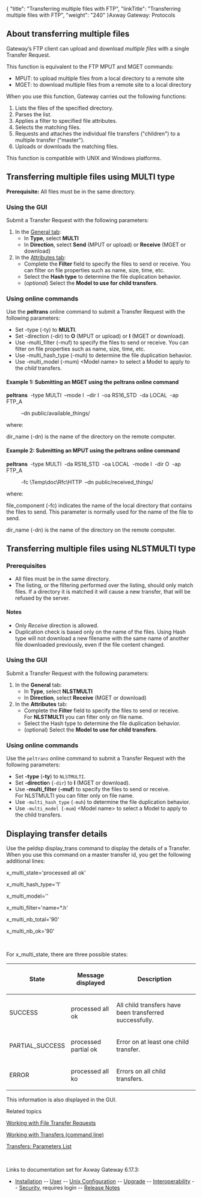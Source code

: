 {
    "title": "Transferring multiple files with FTP",
    "linkTitle": "Transferring multiple files with FTP",
    "weight": "240"
}<span class="mc-variable axway_variables.Component_Long_Name variable">Axway Gateway</span>: Protocols

<span id="About"></span>

## About transferring multiple files

Gateway’s FTP client can upload and download <span style="font-style: italic;">multiple files</span> with a single Transfer Request.

This function is equivalent to the FTP <span class="code">MPUT</span> and <span class="code">MGET</span> commands:

-   <span class="code">MPUT</span>: to upload multiple files from a local directory to a remote site
-   <span class="code">MGET</span>: to download multiple files from a remote site to a local directory

When you use this function, Gateway carries out the following functions:

1.  Lists the files of the specified directory.
2.  Parses the list.
3.  Applies a filter to specified file attributes.
4.  Selects the matching files.
5.  Requests and attaches the individual file transfers ("children") to a multiple transfer ("master").
6.  Uploads or downloads the matching files.

This function is compatible with UNIX and Windows platforms.

<span id="Transferring_multiple_files"></span>

## Transferring multiple files using MULTI type

<span style="font-weight: bold;">Prerequisite:</span> All files must be in the same directory.

### Using the GUI

Submit a Transfer Request with the following parameters:

1.  In the [General tab](../../../transfers_start_here/submitting_transfer_requests_start_here/working_with_transfers_(gui)/transfer_request_general_tab):
    -   In <span style="font-weight: bold;">Type</span>, select <span style="font-weight: bold;">MULTI</span>
    -   In <span style="font-weight: bold;">Direction</span>, select <span style="font-weight: bold;">Send</span> (<span class="code">MPUT</span> or upload) or <span style="font-weight: bold;">Receive</span> (<span class="code">MGET</span> or download)
2.  In the [Attributes tab](../../../transfers_start_here/submitting_transfer_requests_start_here/working_with_transfers_(gui)/transfer_request_attributes_tab):
    -   Complete the <span style="font-weight: bold;">Filter</span> field to specify the files to send or receive. You can filter on file properties such as name, size, time, etc.
    -   Select the <span style="font-weight: bold;">Hash type</span> to determine the file duplication behavior.
    -   (<span style="font-style: italic;">optional</span>) Select the <span style="font-weight: bold;">Model to use for child transfers</span>.

### Using online commands

Use the <span class="code" style="font-weight: bold;">peltrans</span> online command to submit a Transfer Request with the following parameters:

-   Set <span class="code">-type (-ty</span>) to <span style="font-weight: bold;">MULTI</span>.
-   Set <span class="code">-direction (-dir)</span> to <span style="font-weight: bold;">O</span> (<span class="code">MPUT</span> or upload) or <span style="font-weight: bold;">I</span> (<span class="code">MGET</span> or download).
-   Use <span class="code">-multi\_filter (-muf)</span> to specify the files to send or receive. You can filter on file properties such as name, size, time, etc.
-   Use <span class="code">-multi\_hash\_type (-muh)</span> to determine the file duplication behavior.
-   Use <span class="code">-multi\_model (-mum) &lt;Model name></span> to select a Model to apply to the <span style="font-style: italic;">child</span> transfers.

#### Example 1: Submitting an MGET using the peltrans online command

**peltrans**  -type MULTI  –mode I  –dir I  -oa RS16\_STD  -da LOCAL  -ap FTP\_A

          –dn public/available\_things/

where:

<span class="code">dir\_name (-dn)</span> is the name of the directory on the remote computer.

#### Example 2: Submitting an MPUT using the peltrans online command

**peltrans**  -type MULTI  -da RS16\_STD  -oa LOCAL  -mode I  -dir O  -ap FTP\_A

          -fc \\Temp\\doc\\Rfc\\HTTP  –dn public/received\_things/

where:

<span class="code">file\_component (-fc)</span> indicates the name of the local directory that contains the files to send. This parameter is normally used for the name of the file to send.

<span class="code">dir\_name (-dn)</span> is the name of the directory on the remote computer.

<span id="Transferring_multiple_files_using_NLSTMULTI_type"></span>

## Transferring multiple files using NLSTMULTI type

### Prerequisites

-   All files must be in the same directory.
-   The listing, or the filtering performed over the listing, should only match files. If a directory it is matched it will cause a new transfer, that will be refused by the server.

#### Notes

-   Only *Receive* direction is allowed.
-   Duplication check is based only on the name of the files. Using Hash type will not download a new filename with the same name of another file downloaded previously, even if the file content changed.

### Using the GUI

Submit a Transfer Request with the following parameters:

1.  In the **General** tab:
    -   In **Type**, select **NLSTMULTI**
    -   In **Direction**, select **Receive** (MGET or download)
2.  In the **Attributes** tab:
    -   Complete the **Filter** field to specify the files to send or receive.  
        For **NLSTMULTI** you can filter only on file name.
    -   Select the Hash type to determine the file duplication behavior.
    -   (optional) Select the **Model to use for child transfers**.

### Using online commands

Use the `peltrans` online command to submit a Transfer Request with the following parameters:

-   Set <span class="code" style="font-weight: bold;">-type</span> (<span class="code" style="font-weight: bold;">-ty</span>) to `NLSTMULTI`.
-   Set<span class="code"> **-directio**n</span> (`-dir`) to **I** (MGET or download).
-   Use <span class="code" style="font-weight: bold;">-multi\_filter</span> (<span class="code" style="font-weight: bold;">-muf</span>) to specify the files to send or receive.  
    For NLSTMULTI you can filter only on file name.
-   Use `-multi_hash_type` (`-muh`) to determine the file duplication behavior.
-   Use `-multi_model `(`-mum`) &lt;Model name> to select a Model to apply to the child transfers.

<span id="displaying_transfer_details"></span>

## Displaying transfer details

Use the <span class="code">peldsp display\_trans</span> command to display the details of a Transfer. When you use this command on a master transfer id, you get the following additional lines:

x\_multi\_state='processed all ok'

x\_multi\_hash\_type='1'

x\_multi\_model=''

x\_multi\_filter='name=\*.h'

x\_multi\_nb\_total='90'

x\_multi\_nb\_ok='90'

 

For <span class="code">x\_multi\_state</span>, there are three possible states:

<table>
         
         
         
         
   
   <thead>
      <tr>
<th class="HeadE-Column1-Header1"><p>State</p>         </th>
<th class="HeadE-Column1-Header1"><p>Message displayed</p>         </th>
<th class="HeadD-Column1-Header1"><p>Description</p>         </th>
      </tr>
   </thead>
   <tbody>
      <tr>
         <td><p>SUCCESS</p>         </td>
         <td><p><span class="code">processed all ok</span></p>         </td>
         <td><p>All child transfers have been transferred successfully.</p>         </td>
      </tr>
      <tr>
         <td><p>PARTIAL_SUCCESS</p>         </td>
         <td><p><span class="code">processed partial ok</span></p>         </td>
         <td><p>Error on at least one child transfer.</p>         </td>
      </tr>
      <tr>
         <td><p>ERROR</p>         </td>
         <td><p><span class="code">processed all ko</span></p>         </td>
         <td><p>Errors on all child transfers.</p>         </td>
      </tr>
   </tbody>
</table>

This information is also displayed in the GUI.

Related topics

[Working with File Transfer Requests](../../../transfers_start_here/submitting_transfer_requests_start_here/working_with_transfers_(gui))

[Working with Transfers (command line)](../../../transfers_start_here/submitting_transfer_requests_start_here/working_with_transfers_cli)

[Transfers: Parameters List](../../../transfers_start_here/submitting_transfer_requests_start_here/working_with_transfers_cli/transfer_req_parameter_list)

 

Links to documentation set for Axway Gateway <span class="mc-variable axway_variables.Release_Number variable">6.17.3</span>:

-   [Installation](/bundle/Gateway_6173_InstallationGuide_allOS_en_HTML5/page/Content/start_page.htm) -- [User](/bundle/Gateway_6173_UsersGuide_allOS_en_HTML5/page/Content/start_page.htm) -- [Unix Configuration](/bundle/Gateway_6173_ConfigurationGuide_UNIX_en_HTML5/page/Content/start_page.htm) -- [Upgrade](/bundle/Gateway_6173_UpgradeGuide_allOS_en_HTML5/page/Content/start_page.htm) -- [Interoperability](/bundle/Gateway_6173_InteroperabilityGuide_allOS_en_HTML5/page/Content/start_page.htm) -- [Security](/bundle/Gateway_6173_SecurityGuide_allOS_en_HTML5/page/Content/start_page.htm), requires login -- [Release Notes](/bundle/Gateway_6173_ReleaseNotes_allOS_en_HTML5/page/Content/Gateway_ReleaseNotes_allOS_en.htm)
